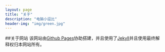 ```yaml
---
layout: page
title: "关于"
description: "电脑小逗比"
header-img: "img/green.jpg"
---
```


##关于网站
该网站由[Github Pages](http://www.github.com)协助搭建，并且使用了[Jekyll](http://www.jekyllthemes.org/)并且使用最终解释权归本网站所有。






